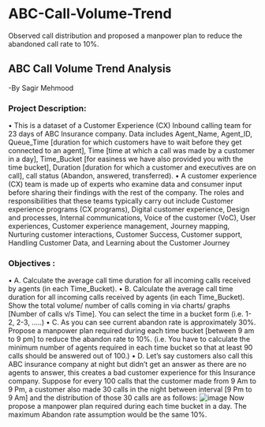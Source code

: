# ABC-Call-Volume-Trend
Observed call distribution and proposed a manpower plan to reduce the abandoned call rate to 10%.

## ABC Call Volume Trend Analysis
-By Sagir Mehmood

### Project Description:
•	This is a dataset of a Customer Experience (CX) Inbound calling team for 23 days of ABC Insurance company. Data includes Agent_Name, Agent_ID, Queue_Time [duration for which customers have to wait before they get connected to an agent], Time [time at which a call was made by a customer in a day], Time_Bucket [for easiness we have also provided you with the time bucket], Duration [duration for which a customer and executives are on call], call status (Abandon, answered, transferred).
•	A customer experience (CX) team is made up of experts who examine data and consumer input before sharing their findings with the rest of the company. The roles and responsibilities that these teams typically carry out include Customer experience programs (CX programs), Digital customer experience, Design and processes, Internal communications, Voice of the customer (VoC), User experiences, Customer experience management, Journey mapping, Nurturing customer interactions, Customer Success, Customer support, Handling Customer Data, and Learning about the Customer Journey
### Objectives :
•	A. Calculate the average call time duration for all incoming calls received by agents (in each Time_Bucket).
•	B. Calculate the average call time duration for all incoming calls received by agents (in each Time_Bucket). Show the total volume/ number of calls coming in via charts/ graphs [Number of calls v/s Time]. You can select the time in a bucket form (i.e. 1-2, 2-3, …..)
•	C. As you can see current abandon rate is approximately 30%. Propose a manpower plan required during each time bucket [between 9 am to 9 pm] to reduce the abandon rate to 10%. (i.e. You have to calculate the minimum number of agents required in each time bucket so that at least 90 calls should be answered out of 100.)
•	D. Let’s say customers also call this ABC insurance company at night but didn’t get an answer as there are no agents to answer, this creates a bad customer experience for this Insurance company. Suppose for every 100 calls that the customer made from 9 Am to 9 Pm, a customer also made 30 calls in the night between interval [9 Pm to 9 Am] and the distribution of those 30 calls are as follows:
![image](https://user-images.githubusercontent.com/51491688/235838323-a45b42d8-f52e-4f7e-9034-77a04b9880f6.png)
 Now propose a manpower plan required during each time bucket in a day. The maximum Abandon rate assumption would be the same 10%.
